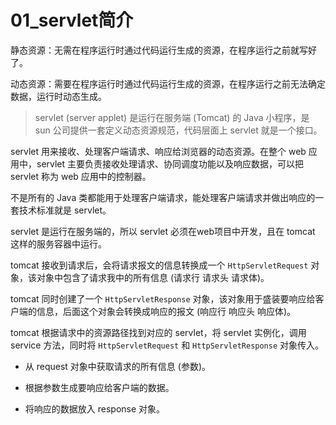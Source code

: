 # 01_servlet简介

静态资源：无需在程序运行时通过代码运行生成的资源，在程序运行之前就写好了。

动态资源：需要在程序运行时通过代码运行生成的资源，在程序运行之前无法确定数据，运行时动态生成。



> servlet (server applet) 是运行在服务端 (Tomcat) 的 Java 小程序，是 sun 公司提供一套定义动态资源规范，代码层面上 servlet 就是一个接口。

servlet 用来接收、处理客户端请求、响应给浏览器的动态资源。在整个 web 应用中，servlet 主要负责接收处理请求、协同调度功能以及响应数据，可以把 servlet 称为 web 应用中的控制器。

不是所有的 Java 类都能用于处理客户端请求，能处理客户端请求并做出响应的一套技术标准就是 servlet。

servlet 是运行在服务端的，所以 servlet 必须在web项目中开发，且在 tomcat 这样的服务容器中运行。



tomcat 接收到请求后，会将请求报文的信息转换成一个 `HttpServletRequest` 对象，该对象中包含了请求我中的所有信息 (请求行 请求头 请求体)。

tomcat 同时创建了一个 `HttpServletResponse` 对象，该对象用于盛装要响应给客户端的信息，后面这个对象会转换成响应的报文 (响应行 响应头 响应体)。

tomcat 根据请求中的资源路径找到对应的 servlet，将 servlet 实例化，调用service 方法，同时将 `HttpServletRequest` 和 `HttpServletResponse` 对象传入。

- 从 request 对象中获取请求的所有信息 (参数)。

- 根据参数生成要响应给客户端的数据。

- 将响应的数据放入 response 对象。